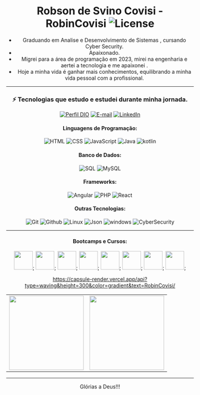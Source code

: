<div align="center">

# Robson de Svino Covisi - RobinCovisi  ![License](https://img.shields.io/github/license/RobinCovisi/RobinCovisi?style=flat)

- Graduando em Analise e Desenvolvimento de Sistemas , cursando Cyber Security.
- Apaixonado.
- Migrei para a área de programação em 2023, mirei na engenharia e aertei a tecnologia e me apaixonei .
- Hoje a minha vida é ganhar mais conhecimentos, equilibrando a minha vida pessoal com a profissional.

__________________________________________________________________________________________________________________
### ⚡ Tecnologias que estudo e estudei durante minha jornada.

[![Perfil DIO](https://img.shields.io/badge/-Meu%20Perfil%20na%20DIO-30A3DC?style=for-the-badge)](https://www.dio.me/users/robincovisi)
[![E-mail](https://img.shields.io/badge/-Email-000?style=for-the-badge&logo=microsoft-outlook&logoColor=E94D5F)](mailto:covisi.dev@gmail.com)
[![LinkedIn](https://img.shields.io/badge/-LinkedIn-000?style=for-the-badge&logo=linkedin&logoColor=30A3DC)](https://www.linkedin.com/in/robincovisi/)


#### Linguagens de Programação:
![HTML](https://img.shields.io/badge/HTML5-E34F26?style=for-the-badge&logo=html5&logoColor=white) 
![CSS](https://img.shields.io/badge/CSS-239120?&style=for-the-badge&logo=css3&logoColor=white) 
![JavaScript](https://img.shields.io/badge/JavaScript-F7DF1E?style=for-the-badge&logo=javascript&logoColor=black) 
![Java](https://img.shields.io/badge/Java-ED8B00?style=for-the-badge&logo=Java&logoColor=white)  ![kotlin](https://img.shields.io/badge/Kotlin-0095D5?style=for-the-badge&logo=kotlin&logoColor=white)

#### Banco de Dados:
![SQL](https://img.shields.io/badge/-SQL-000?style=for-the-badge&logo=MySQL&logoColor=white) 
![MySQL](https://img.shields.io/badge/MySQL-00000F?style=for-the-badge&logo=mysql&logoColor=white) 

#### Frameworks:
![Angular](https://img.shields.io/badge/Angular-E34F26?style=for-the-badge&logo=.net&logoColor=white)
![PHP](https://img.shields.io/badge/PHP-0080D6.svg?style=for-the-badge&logo=Spring-Boot&logoColor=white)
![React](https://img.shields.io/badge/-React-61DAFB?style=for-the-badge&logo=react&logoColor=ffffff)

#### Outras Tecnologias:
![Git](https://img.shields.io/badge/git%20-%23F05033.svg?&style=for-the-badge&logo=git&logoColor=white) 
![Github](https://img.shields.io/badge/github%20-%23121011.svg?&style=for-the-badge&logo=github&logoColor=white) 
![Linux](https://img.shields.io/badge/Linux-0078D6?style=for-the-badge&logo=Linux&logoColor=white) 
![Json](https://img.shields.io/badge/json-5E5C5C?style=for-the-badge&logo=json&logoColor=white)
![windows](https://img.shields.io/badge/Windows-0078D6?style=for-the-badge&logo=windows&logoColor=white)
![CyberSecurity](https://img.shields.io/badge/CyberSecurity-005050?style=for-the-badge&logo=windows&logoColor=white)

__________________________________________________________________________________________________________________
#### Bootcamps e Cursos:
[<img src="https://hermes.dio.me/tracks/62ed1f1d-8d76-4bbc-905f-e73d20cb82f5.png" height="50"></a>](https://web.dio.me/track/formacao-html-web-developer);
[<img src="https://hermes.dio.me/tracks/b092559f-ec20-4401-83e5-d98b6278b7b1.png" height="50"></a>](https://web.dio.me/track/santander-bootcamp-ciberseguranca);
[<img src="https://hermes.dio.me/tracks/f7103da6-32cf-46a4-be1c-c97067534355.png" height="50"></a>](https://web.dio.me/track/formacao-cybersecurity);
[<img src="https://hermes.dio.me/tracks/da043c7a-7189-441e-bf28-adc2d05a4934.png" height="50"></a>](https://web.dio.me/track/formacao-css-web-developer);
[<img src="https://hermes.dio.me/tracks/55e7040f-775b-47e5-a8fb-69d002ca17a9.png" height="50"></a>](https://web.dio.me/track/formacao-javascript-developer);
[<img src="https://hermes.dio.me/tracks/977d1b41-5888-44d7-8e4c-57d2348748dc.png" height="50"></a>](https://web.dio.me/track/formacao-logica-de-programacao);
[<img src="https://hermes.dio.me/tracks/20b04ddf-42a7-4945-b004-e6cd8b1a798f.png" height="50"></a>](https://web.dio.me/track/formacao-php-experience);
[<img src="https://hermes.dio.me/tracks/9388e8d8-00d5-4007-a7c9-357324fe73fa.png" height="50"></a>](https://web.dio.me/track/potencia-tech-ifood-programacao-do-zero);


 <https://capsule-render.vercel.app/api?type=waving&height=300&color=gradient&text=RobinCovisi/>

<table cellpadding="0">
  <tr style="padding: 0">
    <!-- GitHub Stats Card -->  
    <td valign="top"><img height="200" src="https://github-readme-stats.vercel.app/api?username=RobinCovisi&show_icons=true&theme=radical#gh-dark-mode-only"/></td>
    <!-- GitHub Top Language Card -->
    <td valign="top"><img height="200" src="https://github-readme-stats.vercel.app/api/top-langs/?username=RobinCovisi&layout=compact&theme=radical&custom_title=Languages"/></td>
  </tr>
</table>

__________________________________________________________________________________________________________________
Glórias a Deus!!!
</div>


